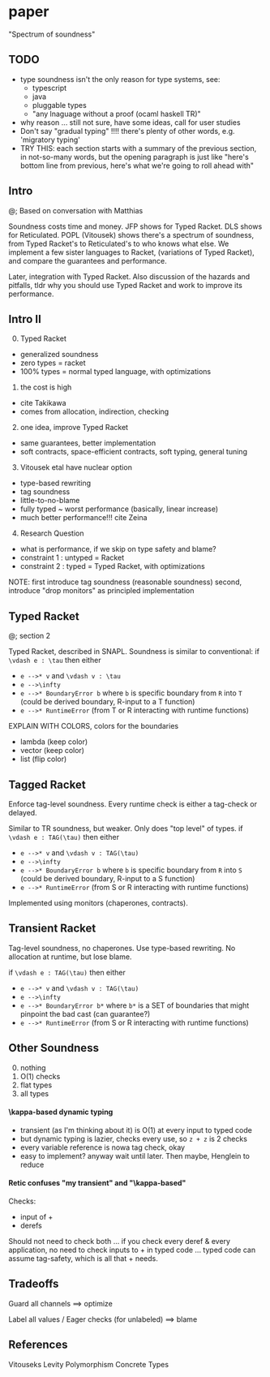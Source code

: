paper
===

"Spectrum of soundness"

TODO
---

- type soundness isn't the only reason for type systems, see:
  - typescript
  - java
  - pluggable types
  - "any lnaguage without a proof (ocaml haskell TR)"
- why reason ... still not sure, have some ideas, call for user studies
- Don't say "gradual typing" !!!! there's plenty of other words, e.g. 'migratory typing'
- TRY THIS: each section starts with a summary of the previous section,
   in not-so-many words, but the opening paragraph is just like "here's bottom
   line from previous, here's what we're going to roll ahead with"


Intro
---

@; Based on conversation with Matthias

Soundness costs time and money.
JFP shows for Typed Racket.
DLS shows for Reticulated.
POPL (Vitousek) shows there's a spectrum of soundness,
 from Typed Racket's
 to Reticulated's
 to who knows what else.
We implement a few sister languages to Racket,
 (variations of Typed Racket),
 and compare the guarantees and performance.

Later, integration with Typed Racket.
Also discussion of the hazards and pitfalls,
 tldr why you should use Typed Racket and work to improve its performance.


Intro II
---

0. Typed Racket
  - generalized soundness
  - zero types = racket
  - 100% types = normal typed language, with optimizations
1. the cost is high
  - cite Takikawa
  - comes from allocation, indirection, checking
2. one idea, improve Typed Racket
  - same guarantees, better implementation
  - soft contracts, space-efficient contracts, soft typing, general tuning
3. Vitousek etal have nuclear option
  - type-based rewriting
  - tag soundness
  - little-to-no-blame
  - fully typed ~ worst performance (basically, linear increase)
  - much better performance!!! cite Zeina
4. Research Question
  - what is performance, if we skip on type safety and blame?
  - constraint 1 : untyped = Racket
  - constraint 2 : typed = Typed Racket, with optimizations

NOTE: first introduce tag soundness (reasonable soundness)
      second, introduce "drop monitors" as principled implementation


Typed Racket
---

@; section 2

Typed Racket, described in SNAPL.
Soundness is similar to conventional:
  if `\vdash e : \tau` then either
  - `e -->* v` and `\vdash v : \tau`
  - `e -->\infty`
  - `e -->* BoundaryError b`
    where `b` is specific boundary from `R` into `T`
    (could be derived boundary, R-input to a T function)
  - `e -->* RuntimeError` (from T or R interacting with runtime functions)

EXPLAIN WITH COLORS,
 colors for the boundaries
 - lambda (keep color)
 - vector (keep color)
 - list (flip color)

Tagged Racket
---

Enforce tag-level soundness.
Every runtime check is either a tag-check or delayed.

Similar to TR soundness, but weaker.
Only does "top level" of types.
  if `\vdash e : TAG(\tau)` then either
  - `e -->* v` and `\vdash v : TAG(\tau)`
  - `e -->\infty`
  - `e -->* BoundaryError b`
    where `b` is specific boundary from `R` into `S`
    (could be derived boundary, R-input to a S function)
  - `e -->* RuntimeError` (from S or R interacting with runtime functions)

Implemented using monitors (chaperones, contracts).


Transient Racket
---

Tag-level soundness, no chaperones.
Use type-based rewriting.
No allocation at runtime, but lose blame.

  if `\vdash e : TAG(\tau)` then either
  - `e -->* v` and `\vdash v : TAG(\tau)`
  - `e -->\infty`
  - `e -->* BoundaryError b*`
    where `b*` is a SET of boundaries that might pinpoint the bad cast
    (can guarantee?)
  - `e -->* RuntimeError` (from S or R interacting with runtime functions)


Other Soundness
---

0. nothing
1. O(1) checks
2. flat types
3. all types

#### \kappa-based dynamic typing
- transient (as I'm thinking about it) is O(1) at every input to typed code
- but dynamic typing is lazier, checks every use, so `z + z` is 2 checks
- every variable reference is nowa tag check, okay
- easy to implement? anyway wait until later. Then maybe, Henglein to reduce

#### Retic confuses "my transient" and "\kappa-based"

Checks:
- input of +
- derefs

Should not need to check both ... if you check every deref & every application,
 no need to check inputs to + in typed code ... typed code can assume tag-safety,
 which is all that + needs.



Tradeoffs
---

Guard all channels ==> optimize

Label all values \/ Eager checks (for unlabeled) ==> blame


References
---

Vitouseks
Levity Polymorphism
Concrete Types
